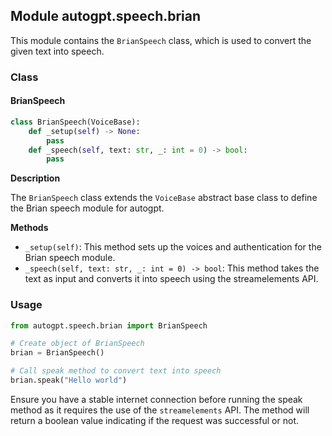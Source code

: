 ## **Module autogpt.speech.brian**

This module contains the `BrianSpeech` class, which is used to convert the given text into speech.

### **Class**

#### BrianSpeech
```python
class BrianSpeech(VoiceBase):
    def _setup(self) -> None:
        pass
    def _speech(self, text: str, _: int = 0) -> bool:
        pass
```
**Description**

The `BrianSpeech` class extends the `VoiceBase` abstract base class to define the Brian speech module for autogpt.

**Methods**
- `_setup(self)`: This method sets up the voices and authentication for the Brian speech module.
- `_speech(self, text: str, _: int = 0) -> bool`: This method takes the text as input and converts it into speech using the streamelements API.

### **Usage**

```python
from autogpt.speech.brian import BrianSpeech

# Create object of BrianSpeech
brian = BrianSpeech()

# Call speak method to convert text into speech
brian.speak("Hello world")
```

Ensure you have a stable internet connection before running the speak method as it requires the use of the `streamelements` API. The method will return a boolean value indicating if the request was successful or not.
